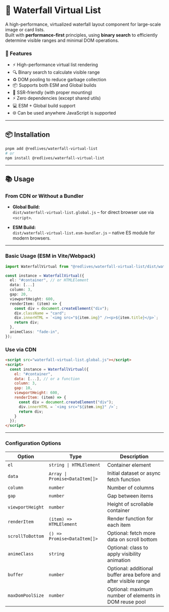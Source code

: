 # 🌊 Waterfall Virtual List

A high-performance, virtualized waterfall layout component for large-scale image or card lists.  
Built with **performance-first** principles, using **binary search** to efficiently determine visible ranges and minimal DOM operations.

### 🧠 Features

* ⚡ High-performance virtual list rendering
* 🔍 Binary search to calculate visible range
* ♻️ DOM pooling to reduce garbage collection
* 📦 Supports both ESM and Global builds
* 🤝 SSR-friendly (with proper mounting)
* ⚡ Zero dependencies (except shared utils)
* 💻 ESM + Global build support
* 🌐 Can be used anywhere JavaScript is supported

---

## 📦 Installation

```bash
pnpm add @redlives/waterfall-virtual-list
# or
npm install @redlives/waterfall-virtual-list
````

---

## 📚 Usage

### From CDN or Without a Bundler

- **Global Build:**  
  `dist/waterfall-virtual-list.global.js` – for direct browser use via `<script>`.

- **ESM Build:**  
  `dist/waterfall-virtual-list.esm-bundler.js` – native ES module for modern browsers.


---

### Basic Usage (ESM in Vite/Webpack)

```ts
import WaterfallVirtual from "@redlives/waterfall-virtual-list/dist/waterfall-virtual-list.esm-bundler.js";

const instance = WaterfallVirtual({
  el: "#container", // or HTMLElement
  data: [...]
  column: 3,
  gap: 20,
  viewportHeight: 600,
  renderItem: (item) => {
    const div = document.createElement("div");
    div.className = "card";
    div.innerHTML = `<img src="${item.img}" /><p>${item.title}</p>`;
    return div;
  },
  animeClass: "fade-in",
});
```

### Use via CDN

```html
<script src="waterfall-virtual-list.global.js"></script>
<script>
  const instance = WaterfallVirtual({
    el: "#container",
    data: [...], // or a function
    column: 3,
    gap: 10,
    viewportHeight: 600,
    renderItem: (item) => {
      const div = document.createElement("div");
      div.innerHTML = `<img src="${item.img}" />`;
      return div;
    }
  });
</script>
```

---

### Configuration Options

| Option           | Type                           | Description                                                     |
| ---------------- | ------------------------------ | --------------------------------------------------------------- |
| `el`             | `string \| HTMLElement`        | Container element                                               |
| `data`           | `Array \| Promise<DataItem[]>` | Initial dataset or async fetch function                         |
| `column`         | `number`                       | Number of columns                                               |
| `gap`            | `number`                       | Gap between items                                               |
| `viewportHeight` | `number`                       | Height of scrollable container                                  |
| `renderItem`     | `(item) => HTMLElement`        | Render function for each item                                   |
| `scrollToBottom` | `() => Promise<DataItem[]>`    | Optional: fetch more data on scroll bottom                      |
| `animeClass`     | `string`                       | Optional: class to apply visibility animation                   |
| `buffer`         | `number`                       | Optional: additional buffer area before and after visible range |
| `maxDomPoolSize` | `number`                       | Optional: maximum number of elements in DOM reuse pool          |

